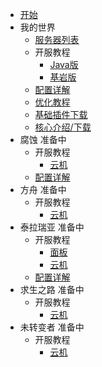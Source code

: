 <!-- _sidebar.md -->

* [开始](/)
* 我的世界
    * [服务器列表](_mcservers.md)
    * 开服教程
        * [Java版](_mcjava.md)
        * [基岩版](_mcbedrock.md)
    * [配置详解](/)
    * [优化教程](/)
    * [基础插件下载](/)
    * [核心介绍/下载](/)
* 腐蚀 准备中
    * 开服教程
        * [云机](/)
    * [配置详解](/)
* 方舟 准备中
    * 开服教程
        * [云机](/)
* 泰拉瑞亚 准备中
    * 开服教程
        * [面板](/)
        * [云机](/)
    * [配置详解](/)
* 求生之路 准备中
    * 开服教程
        * [云机](/)
* 未转变者 准备中
    * 开服教程
        * [云机](/)